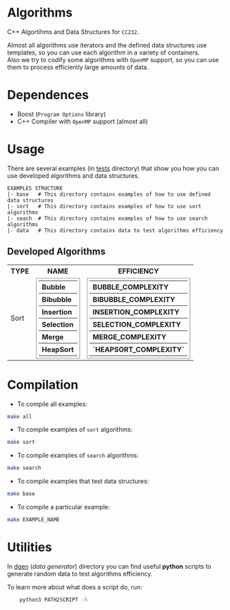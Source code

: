 # Algorithms
C++ Algortihms and Data Structures for `CC232`.

Almost all algorithms use iterators and the defined data structures use templates, so you can use each algorithm in a variety of containers.  
Also we try to codify some algorithms with `OpenMP` support, so you can use them to process efficiently large amounts of data.

# Dependences
* Boost (`Program Options` library)
* C++ Compiler with `OpenMP` support (almost all)

# Usage
There are several examples (in [tests](https://github.com/glozanoa/algorithms/tree/master/tests) directory) that show you how you can use developed algorithms and  data structures.

```
EXAMPLES STRUCTURE
|- base   # This directory contains examples of how to use defined data structures
|- sort   # This directory contains examples of how to use sort algorithms
|- seach  # This directory contains examples of how to use search algorithms
|- data   # This directory contains data to test algorithms efficiency
```
## Developed Algorithms


<table>
    <tr>
        <th> TYPE </th>
        <th> NAME </th>
        <th> EFFICIENCY </th>
    </tr>
    <tr>
        <td> Sort </td>
        <td>
            <table style="margin: 0px; padding: 5px; border: 1px solid #808080; text-align: left;">
                <tr>
                    <th> Bubble </th>
                    <!-- <th> BUBBLE_COMPLEXITY </th> -->
                </tr>
                <tr>
                    <th> Bibubble </th>
                    <!-- <th> BIBUBBLE_COMPLEXITY </th> -->
                </tr>
                <tr>
                    <th> Insertion </th>
                    <!-- <th> INSERTION_COMPLEXITY </th> -->
                </tr>
                <tr>
                    <th> Selection </th>
                    <!-- <th> SELECTION_COMPLEXITY </th> -->
                </tr>
                <tr>
                    <th> Merge </th>
                    <!-- <th> MERGE_COMPLEXITY </th> -->
                </tr>
                <tr>
                    <th> HeapSort </th>
                    <!-- <th> HEAPSORT_COMPLEXITY </th> -->
                </tr>
            </table>
        </td>
        <td>
            <table style="margin: 0px; padding: 5px; border: 1px solid #808080; text-align: left;">
                <tr>
                    <th> BUBBLE_COMPLEXITY </th>
                </tr>
                <tr>
                    <th> BIBUBBLE_COMPLEXITY </th>
                </tr>
                <tr>
                    <th> INSERTION_COMPLEXITY </th>
                </tr>
                <tr>
                    <th> SELECTION_COMPLEXITY </th>
                </tr>
                <tr>
                    <th> MERGE_COMPLEXITY </th>
                </tr>
                <tr>
                    <th> `HEAPSORT_COMPLEXITY` </th>
                </tr>
            </table>
        </td>
    </tr>
</table>

<!-- | Algorithm | Efficiency | -->
<!-- |-----------|------------| -->
<!-- | bubble    |            | -->
<!-- | bibubble  |            | -->
<!-- | insertion |            | -->
<!-- | selection |            | -->
<!-- | merge     |            | -->
<!-- | heap sort | O(n log n) | -->


# Compilation
* To compile all examples:
```bash
make all
```

* To compile examples of `sort` algorithms:
```bash
make sort
```

* To compile examples of `search` algorithms:
```bash
make search
```
* To compile examples that test data structures:
```bash
make base
```

* To compile a particular example:

```bash
make EXAMPLE_NAME
```

# Utilities
In [dgen](https://github.com/glozanoa/algorithms/tree/master/dgen) (*data generator*) directory you can find useful **python** scripts to generate random data to test algorithms efficiency.

To learn more about what does a script do, run:

```bash
    python3 PATH2SCRIPT -h
```

